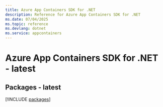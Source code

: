 ```yaml
---
title: Azure App Containers SDK for .NET
description: Reference for Azure App Containers SDK for .NET
ms.date: 07/04/2025
ms.topic: reference
ms.devlang: dotnet
ms.service: appcontainers
---
```

# Azure App Containers SDK for .NET - latest
## Packages - latest
[!INCLUDE [packages](app-containers-index.md)]